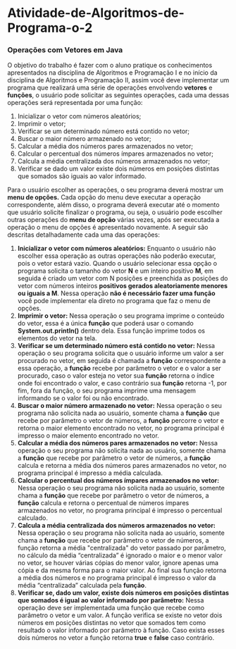 # Atividade-de-Algoritmos-de-Programa-o-2

### Operações com Vetores em Java

O objetivo do trabalho é fazer com o aluno pratique os conhecimentos apresentados na disciplina de Algoritmos e Programação I e no início da disciplina de Algoritmos e Programação II, assim você deve implementar um programa que realizará uma série de operações envolvendo **vetores** e **funções**, o usuário pode solicitar as seguintes operações, cada uma dessas operações será representada por uma função:

1. Inicializar o vetor com números aleatórios;
2. Imprimir o vetor;
3. Verificar se um determinado número está contido no vetor;
4. Buscar o maior número armazenado no vetor;
5. Calcular a média dos números pares armazenados no vetor;
6. Calcular o percentual dos números ímpares armazenados no vetor;
7. Calcula a média centralizada dos números armazenados no vetor;
8. Verificar se dado um valor existe dois números em posições distintas que somados são iguais ao valor informado.

Para o usuário escolher as operações, o seu programa deverá mostrar um **menu de opções.** Cada opção do menu deve executar a operação correspondente, além disso, o programa deverá executar até o momento que usuário solicite finalizar o programa, ou seja, o usuário pode escolher outras operações do **menu de opção** várias vezes, após ser executada a operação o menu de opções é apresentado novamente. A seguir são descritas detalhadamente cada uma das operações:

1. **Inicializar o vetor com números aleatórios:** Enquanto o usuário não escolher essa operação as outras operações não poderão executar, pois o vetor estará vazio. Quando o usuário selecionar essa opção o programa solicita o tamanho do vetor **N** e um inteiro positivo **M**, em seguida é criado um vetor com N posições e preenchida as posições do vetor com números inteiros **positivos gerados aleatoriamente menores ou iguais a M**. Nessa operação **não é necessário fazer uma função** você pode implementar ela direto no programa que faz o menu de opções.
2. **Imprimir o vetor:** Nessa operação o seu programa imprime o conteúdo do vetor, essa é a única **função** que poderá usar o comando **System.out.println()** dentro dela. Essa função imprime todos os elementos do vetor na tela.
3. **Verificar se um determinado número está contido no vetor:** Nessa operação o seu programa solicita que o usuário informe um valor a ser procurado no vetor, em seguida é chamada a **função** correspondente a essa operação, a **função** recebe por parâmetro o vetor e o valor a ser procurado, caso o valor esteja no vetor sua **função** retorna o índice onde foi encontrado o valor, e caso contrário sua **função** retorna -1, por fim, fora da função, o seu programa imprime uma mensagem informando se o valor foi ou não encontrado.
4. **Buscar o maior número armazenado no vetor:** Nessa operação o seu programa não solicita nada ao usuário, somente chama a **função** que recebe por parâmetro o vetor de números, a **função** percorre o vetor e retorna o maior elemento encontrado no vetor, no programa principal é impresso o maior elemento encontrado no vetor.
5. **Calcular a média dos números pares armazenados no vetor:** Nessa operação o seu programa não solicita nada ao usuário, somente chama a **função** que recebe por parâmetro o vetor de números, a **função** calcula e retorna a média dos números pares armazenados no vetor, no programa principal é impresso a média calculada.
6. **Calcular o percentual dos números ímpares armazenados no vetor:** Nessa operação o seu programa não solicita nada ao usuário, somente chama a **função** que recebe por parâmetro o vetor de números, a **função** calcula e retorna o percentual de números ímpares armazenados no vetor, no programa principal é impresso o percentual calculado.
7. **Calcula a média centralizada dos números armazenados no vetor:** Nessa operação o seu programa não solicita nada ao usuário, somente chama a **função** que recebe por parâmetro o vetor de números, a função retorna a média "centralizada" do vetor passado por parâmetro, no cálculo da média “centralizada” é ignorado o maior e o menor valor no vetor, se houver várias cópias do menor valor, ignore apenas uma cópia e da mesma forma para o maior valor. Ao final sua função retorna a média dos números e no programa principal é impresso o valor da média “centralizada” calculada pela **função**.
8. **Verificar se, dado um valor, existe dois números em posições distintas que somados é igual ao valor informado por parâmetro:** Nessa operação deve ser implementada uma função que recebe como parâmetro o vetor e um valor. A função verifica se existe no vetor dois números em posições distintas no vetor que somados tem como resultado o valor informado por parâmetro à função. Caso exista esses dois números no vetor a função retorna **true** e **false** caso contrário.
